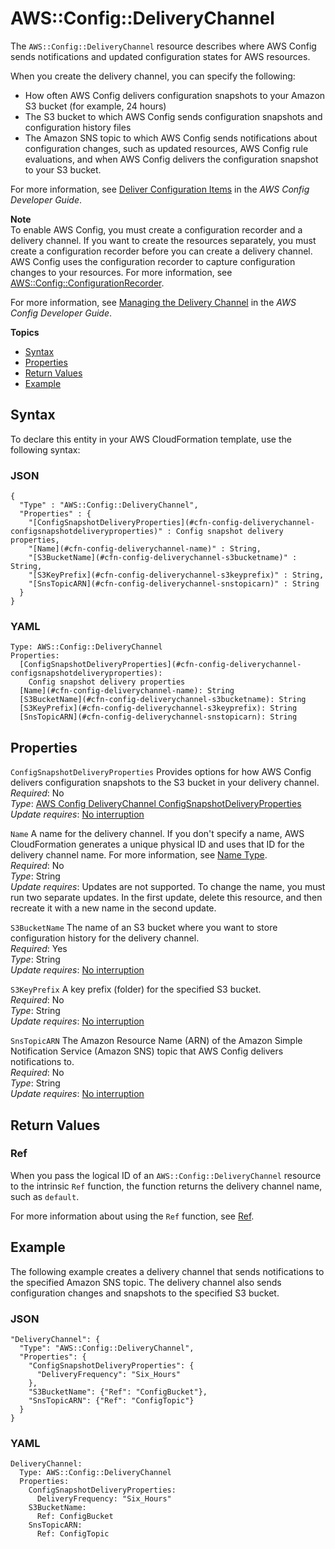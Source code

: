 # AWS::Config::DeliveryChannel<a name="aws-resource-config-deliverychannel"></a>

The `AWS::Config::DeliveryChannel` resource describes where AWS Config sends notifications and updated configuration states for AWS resources\. 

When you create the delivery channel, you can specify the following: 
+ How often AWS Config delivers configuration snapshots to your Amazon S3 bucket \(for example, 24 hours\)
+ The S3 bucket to which AWS Config sends configuration snapshots and configuration history files
+ The Amazon SNS topic to which AWS Config sends notifications about configuration changes, such as updated resources, AWS Config rule evaluations, and when AWS Config delivers the configuration snapshot to your S3 bucket\.

For more information, see [Deliver Configuration Items](https://docs.aws.amazon.com/config/latest/developerguide/how-does-config-work.html#delivery-channel) in the *AWS Config Developer Guide*\.

**Note**  
To enable AWS Config, you must create a configuration recorder and a delivery channel\. If you want to create the resources separately, you must create a configuration recorder before you can create a delivery channel\. AWS Config uses the configuration recorder to capture configuration changes to your resources\. For more information, see [AWS::Config::ConfigurationRecorder](aws-resource-config-configurationrecorder.md)\. 

For more information, see [Managing the Delivery Channel](https://docs.aws.amazon.com/config/latest/developerguide/manage-delivery-channel.html) in the *AWS Config Developer Guide*\.

**Topics**
+ [Syntax](#aws-resource-config-deliverychannel-syntax)
+ [Properties](#w4ab1c21c10d328c19)
+ [Return Values](#w4ab1c21c10d328c21)
+ [Example](#w4ab1c21c10d328c23)

## Syntax<a name="aws-resource-config-deliverychannel-syntax"></a>

To declare this entity in your AWS CloudFormation template, use the following syntax:

### JSON<a name="aws-resource-config-deliverychannel-syntax.json"></a>

```
{
  "Type" : "AWS::Config::DeliveryChannel",
  "Properties" : {
    "[ConfigSnapshotDeliveryProperties](#cfn-config-deliverychannel-configsnapshotdeliveryproperties)" : Config snapshot delivery properties,
    "[Name](#cfn-config-deliverychannel-name)" : String,
    "[S3BucketName](#cfn-config-deliverychannel-s3bucketname)" : String,
    "[S3KeyPrefix](#cfn-config-deliverychannel-s3keyprefix)" : String,
    "[SnsTopicARN](#cfn-config-deliverychannel-snstopicarn)" : String
  }
}
```

### YAML<a name="aws-resource-config-deliverychannel-syntax.yaml"></a>

```
Type: AWS::Config::DeliveryChannel
Properties:
  [ConfigSnapshotDeliveryProperties](#cfn-config-deliverychannel-configsnapshotdeliveryproperties):
    Config snapshot delivery properties
  [Name](#cfn-config-deliverychannel-name): String
  [S3BucketName](#cfn-config-deliverychannel-s3bucketname): String
  [S3KeyPrefix](#cfn-config-deliverychannel-s3keyprefix): String
  [SnsTopicARN](#cfn-config-deliverychannel-snstopicarn): String
```

## Properties<a name="w4ab1c21c10d328c19"></a>

`ConfigSnapshotDeliveryProperties`  <a name="cfn-config-deliverychannel-configsnapshotdeliveryproperties"></a>
Provides options for how AWS Config delivers configuration snapshots to the S3 bucket in your delivery channel\.  
*Required*: No  
*Type*: [AWS Config DeliveryChannel ConfigSnapshotDeliveryProperties](aws-properties-config-deliverychannel-configsnapshotdeliveryproperties.md)  
*Update requires*: [No interruption](using-cfn-updating-stacks-update-behaviors.md#update-no-interrupt)

`Name`  <a name="cfn-config-deliverychannel-name"></a>
A name for the delivery channel\. If you don't specify a name, AWS CloudFormation generates a unique physical ID and uses that ID for the delivery channel name\. For more information, see [Name Type](aws-properties-name.md)\.  
*Required*: No  
*Type*: String  
*Update requires*: Updates are not supported\. To change the name, you must run two separate updates\. In the first update, delete this resource, and then recreate it with a new name in the second update\.

`S3BucketName`  <a name="cfn-config-deliverychannel-s3bucketname"></a>
The name of an S3 bucket where you want to store configuration history for the delivery channel\.  
*Required*: Yes  
*Type*: String  
*Update requires*: [No interruption](using-cfn-updating-stacks-update-behaviors.md#update-no-interrupt)

`S3KeyPrefix`  <a name="cfn-config-deliverychannel-s3keyprefix"></a>
A key prefix \(folder\) for the specified S3 bucket\.  
*Required*: No  
*Type*: String  
*Update requires*: [No interruption](using-cfn-updating-stacks-update-behaviors.md#update-no-interrupt)

`SnsTopicARN`  <a name="cfn-config-deliverychannel-snstopicarn"></a>
The Amazon Resource Name \(ARN\) of the Amazon Simple Notification Service \(Amazon SNS\) topic that AWS Config delivers notifications to\.  
*Required*: No  
*Type*: String  
*Update requires*: [No interruption](using-cfn-updating-stacks-update-behaviors.md#update-no-interrupt)

## Return Values<a name="w4ab1c21c10d328c21"></a>

### Ref<a name="w4ab1c21c10d328c21b2"></a>

When you pass the logical ID of an `AWS::Config::DeliveryChannel` resource to the intrinsic `Ref` function, the function returns the delivery channel name, such as `default`\.

For more information about using the `Ref` function, see [Ref](intrinsic-function-reference-ref.md)\.

## Example<a name="w4ab1c21c10d328c23"></a>

The following example creates a delivery channel that sends notifications to the specified Amazon SNS topic\. The delivery channel also sends configuration changes and snapshots to the specified S3 bucket\.

### JSON<a name="aws-resource-config-deliverychannel-example.json"></a>

```
"DeliveryChannel": {
  "Type": "AWS::Config::DeliveryChannel",
  "Properties": {
    "ConfigSnapshotDeliveryProperties": {
      "DeliveryFrequency": "Six_Hours"
    },
    "S3BucketName": {"Ref": "ConfigBucket"},
    "SnsTopicARN": {"Ref": "ConfigTopic"}
  }
}
```

### YAML<a name="aws-resource-config-deliverychannel-example.yaml"></a>

```
DeliveryChannel: 
  Type: AWS::Config::DeliveryChannel
  Properties: 
    ConfigSnapshotDeliveryProperties: 
      DeliveryFrequency: "Six_Hours"
    S3BucketName: 
      Ref: ConfigBucket
    SnsTopicARN: 
      Ref: ConfigTopic
```